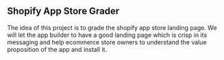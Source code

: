 ## Shopify App Store Grader

The idea of this project is to grade the shopify app store landing page. We will let the app builder
to have a good landing page which is crisp in its messaging and help ecommerce store owners
to understand the value proposition of the app and install it.